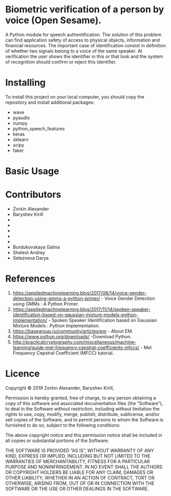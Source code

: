 # Biometric verification of a person by voice (Open Sesame).

A Python module for speech authentification.
The solution of this problem can find application safety of access to physical objects, information and financial resources. The important case of identification consist in definition of whether two signals belong to a voice of the same speaker. At verification the user shows the identifier in this or that look and the system of recognition should confirm or reject this identifier.

# Installing

To install this project on your local computer, you should copy the repository and install additional packages: 
- wave
- pyaudio
- numpy
- python_speech_features
- keras
- sklearn
- scipy
- faker


# Basic Usage


# Contributors

 -  Zorkin Alexander 
 -  Baryshev Kirill
 - 
-  
-
-
-
- Burdukovskaya Galina
- Shelest Andrey
- Selezneva Darya

# References

1. https://appliedmachinelearning.blog/2017/06/14/voice-gender-detection-using-gmms-a-python-primer/ - Voice Gender Detection using GMMs : A Python Primer.
2. https://appliedmachinelearning.blog/2017/11/14/spoken-speaker-identification-based-on-gaussian-mixture-models-python-implementation/ - Spoken Speaker Identification based on Gaussian Mixture Models : Python Implementation.
3. https://basegroup.ru/community/articles/em - About ЕМ.
4. https://www.python.org/downloads/ -Download Python.
5. http://practicalcryptography.com/miscellaneous/machine-learning/guide-mel-frequency-cepstral-coefficients-mfccs/ - Mel Frequency Cepstral Coefficient (MFCC) tutorial.

# Licence

Copyright © 2019 Zorkin Alexander, Baryshev Kirill, 

Permission is hereby granted, free of charge, to any person obtaining a copy of this software and associated documentation files (the “Software”), to deal in the Software without restriction, including without limitation the rights to use, copy, modify, merge, publish, distribute, sublicense, and/or sell copies of the Software, and to permit persons to whom the Software is furnished to do so, subject to the following conditions:

The above copyright notice and this permission notice shall be included in all copies or substantial portions of the Software.

THE SOFTWARE IS PROVIDED “AS IS”, WITHOUT WARRANTY OF ANY KIND, EXPRESS OR IMPLIED, INCLUDING BUT NOT LIMITED TO THE WARRANTIES OF MERCHANTABILITY, FITNESS FOR A PARTICULAR PURPOSE AND NONINFRINGEMENT. IN NO EVENT SHALL THE AUTHORS OR COPYRIGHT HOLDERS BE LIABLE FOR ANY CLAIM, DAMAGES OR OTHER LIABILITY, WHETHER IN AN ACTION OF CONTRACT, TORT OR OTHERWISE, ARISING FROM, OUT OF OR IN CONNECTION WITH THE SOFTWARE OR THE USE OR OTHER DEALINGS IN THE SOFTWARE.
